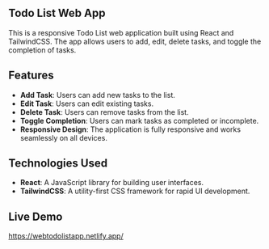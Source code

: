 ## Todo List Web App

This is a responsive Todo List web application built using React and TailwindCSS. The app allows users to add, edit, delete tasks, and toggle the completion of tasks.

## Features

- **Add Task**: Users can add new tasks to the list. <br/>
- **Edit Task**: Users can edit existing tasks. <br/>
- **Delete Task**: Users can remove tasks from the list. <br/>
- **Toggle Completion**: Users can mark tasks as completed or incomplete. <br/>
- **Responsive Design**: The application is fully responsive and works seamlessly on all devices.

## Technologies Used

- **React**: A JavaScript library for building user interfaces. <br/>
- **TailwindCSS**: A utility-first CSS framework for rapid UI development.


## Live Demo

<a>https://webtodolistapp.netlify.app/</a>